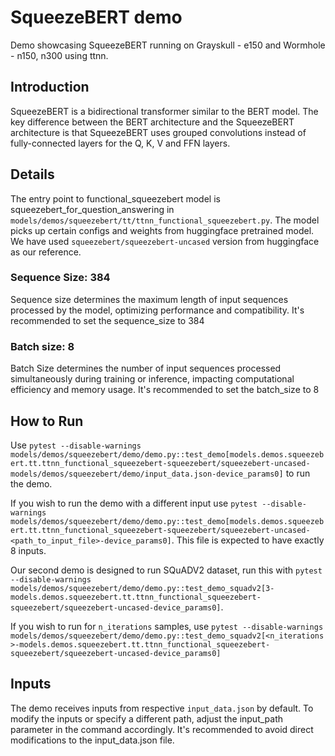 # SqueezeBERT demo

Demo showcasing SqueezeBERT running on Grayskull - e150 and Wormhole - n150, n300 using ttnn.

## Introduction
SqueezeBERT is a bidirectional transformer similar to the BERT model. The key difference between the BERT architecture and the SqueezeBERT architecture is that SqueezeBERT uses grouped convolutions instead of fully-connected layers for the Q, K, V and FFN layers.


## Details
The entry point to  functional_squeezebert model is squeezebert_for_question_answering in `models/demos/squeezebert/tt/ttnn_functional_squeezebert.py`. The model picks up certain configs and weights from huggingface pretrained model. We have used `squeezebert/squeezebert-uncased` version from huggingface as our reference.

### Sequence Size: 384
Sequence size determines the maximum length of input sequences processed by the model, optimizing performance and compatibility. It's recommended to set the sequence_size to 384

### Batch size: 8
Batch Size determines the number of input sequences processed simultaneously during training or inference, impacting computational efficiency and memory usage. It's recommended to set the batch_size to 8

## How to Run

Use `pytest --disable-warnings models/demos/squeezebert/demo/demo.py::test_demo[models.demos.squeezebert.tt.ttnn_functional_squeezebert-squeezebert/squeezebert-uncased-models/demos/squeezebert/demo/input_data.json-device_params0]` to run the demo.

If you wish to run the demo with a different input use `pytest --disable-warnings models/demos/squeezebert/demo/demo.py::test_demo[models.demos.squeezebert.tt.ttnn_functional_squeezebert-squeezebert/squeezebert-uncased-<path_to_input_file>-device_params0]`. This file is expected to have exactly 8 inputs.

Our second demo is designed to run SQuADV2 dataset, run this with `pytest --disable-warnings models/demos/squeezebert/demo/demo.py::test_demo_squadv2[3-models.demos.squeezebert.tt.ttnn_functional_squeezebert-squeezebert/squeezebert-uncased-device_params0]`.

If you wish to run for `n_iterations` samples, use `pytest --disable-warnings models/demos/squeezebert/demo/demo.py::test_demo_squadv2[<n_iterations>-models.demos.squeezebert.tt.ttnn_functional_squeezebert-squeezebert/squeezebert-uncased-device_params0]`


## Inputs
The demo receives inputs from respective `input_data.json` by default. To modify the inputs or specify a different path, adjust the input_path parameter in the command accordingly. It's recommended to avoid direct modifications to the input_data.json file.
